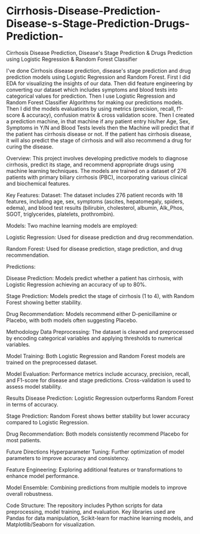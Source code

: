 # Cirrhosis-Disease-Prediction-Disease-s-Stage-Prediction-Drugs-Prediction-
Cirrhosis Disease Prediction, Disease's Stage Prediction &amp; Drugs Prediction using Logistic Regression &amp; Random Forest Classifier

I've done Cirrhosis disease prediction, disease's stage prediction and drug prediction models using Logistic Regression and Random Forest. First I did EDA for visualizing the insights of our data. Then did feature engineering by converting our dataset which includes symptoms and blood tests into categorical values for prediction. Then I use Logistic Regression and Random Forest Classifier Algorithms for making our predictions models. Then I did the models evaluations by using metrics (precision, recall, f1-score & accuracy), confusion matrix & cross validation score. Then I created a prediction machine, in that machine if any patient entry his/her Age, Sex, Symptoms in Y/N and Blood Tests levels then the Machine will predict that if the patient has cirrhosis disease or not. If the patient has cirrhosis disease, it will also predict the stage of cirrhosis and will also recommend a drug for curing the disease.

Overview:
This project involves developing predictive models to diagnose cirrhosis, predict its stage, and recommend appropriate drugs using machine learning techniques. The models are trained on a dataset of 276 patients with primary biliary cirrhosis (PBC), incorporating various clinical and biochemical features.

Key Features:
Dataset: The dataset includes 276 patient records with 18 features, including age, sex, symptoms (ascites, hepatomegaly, spiders, edema), and blood test results (bilirubin, cholesterol, albumin, Alk_Phos, SGOT, triglycerides, platelets, prothrombin).

Models: Two machine learning models are employed:

Logistic Regression: Used for disease prediction and drug recommendation.

Random Forest: Used for disease prediction, stage prediction, and drug recommendation.

Predictions:

Disease Prediction: Models predict whether a patient has cirrhosis, with Logistic Regression achieving an accuracy of up to 80%.

Stage Prediction: Models predict the stage of cirrhosis (1 to 4), with Random Forest showing better stability.

Drug Recommendation: Models recommend either D-penicillamine or Placebo, with both models often suggesting Placebo.

Methodology
Data Preprocessing: The dataset is cleaned and preprocessed by encoding categorical variables and applying thresholds to numerical variables.

Model Training: Both Logistic Regression and Random Forest models are trained on the preprocessed dataset.

Model Evaluation: Performance metrics include accuracy, precision, recall, and F1-score for disease and stage predictions. Cross-validation is used to assess model stability.

Results
Disease Prediction: Logistic Regression outperforms Random Forest in terms of accuracy.

Stage Prediction: Random Forest shows better stability but lower accuracy compared to Logistic Regression.

Drug Recommendation: Both models consistently recommend Placebo for most patients.

Future Directions
Hyperparameter Tuning: Further optimization of model parameters to improve accuracy and consistency.

Feature Engineering: Exploring additional features or transformations to enhance model performance.

Model Ensemble: Combining predictions from multiple models to improve overall robustness.

Code Structure:
The repository includes Python scripts for data preprocessing, model training, and evaluation. Key libraries used are Pandas for data manipulation, Scikit-learn for machine learning models, and Matplotlib/Seaborn for visualization.
